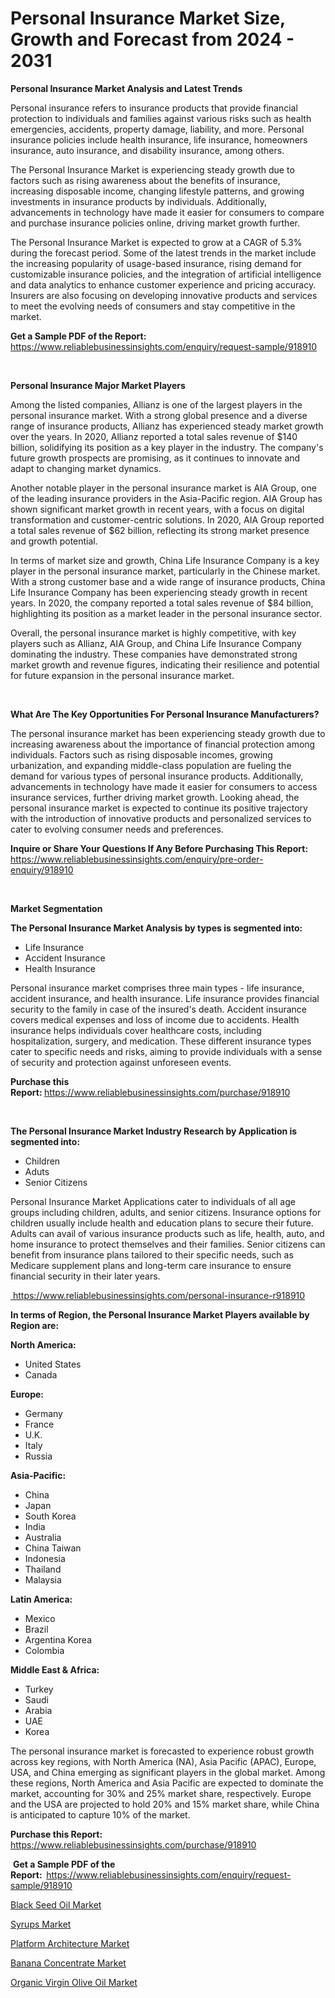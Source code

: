 <p><h1>Personal Insurance Market Size, Growth and Forecast from 2024 - 2031</h1></p><p><strong>Personal Insurance Market Analysis and Latest Trends</strong></p>
<p><p>Personal insurance refers to insurance products that provide financial protection to individuals and families against various risks such as health emergencies, accidents, property damage, liability, and more. Personal insurance policies include health insurance, life insurance, homeowners insurance, auto insurance, and disability insurance, among others.</p><p>The Personal Insurance Market is experiencing steady growth due to factors such as rising awareness about the benefits of insurance, increasing disposable income, changing lifestyle patterns, and growing investments in insurance products by individuals. Additionally, advancements in technology have made it easier for consumers to compare and purchase insurance policies online, driving market growth further.</p><p>The Personal Insurance Market is expected to grow at a CAGR of 5.3% during the forecast period. Some of the latest trends in the market include the increasing popularity of usage-based insurance, rising demand for customizable insurance policies, and the integration of artificial intelligence and data analytics to enhance customer experience and pricing accuracy. Insurers are also focusing on developing innovative products and services to meet the evolving needs of consumers and stay competitive in the market.</p></p>
<p><strong>Get a Sample PDF of the Report:&nbsp;</strong> <a href="https://www.reliablebusinessinsights.com/enquiry/request-sample/918910">https://www.reliablebusinessinsights.com/enquiry/request-sample/918910</a></p>
<p>&nbsp;</p>
<p><strong>Personal Insurance Major Market Players</strong></p>
<p><p>Among the listed companies, Allianz is one of the largest players in the personal insurance market. With a strong global presence and a diverse range of insurance products, Allianz has experienced steady market growth over the years. In 2020, Allianz reported a total sales revenue of $140 billion, solidifying its position as a key player in the industry. The company's future growth prospects are promising, as it continues to innovate and adapt to changing market dynamics.</p><p>Another notable player in the personal insurance market is AIA Group, one of the leading insurance providers in the Asia-Pacific region. AIA Group has shown significant market growth in recent years, with a focus on digital transformation and customer-centric solutions. In 2020, AIA Group reported a total sales revenue of $62 billion, reflecting its strong market presence and growth potential.</p><p>In terms of market size and growth, China Life Insurance Company is a key player in the personal insurance market, particularly in the Chinese market. With a strong customer base and a wide range of insurance products, China Life Insurance Company has been experiencing steady growth in recent years. In 2020, the company reported a total sales revenue of $84 billion, highlighting its position as a market leader in the personal insurance sector.</p><p>Overall, the personal insurance market is highly competitive, with key players such as Allianz, AIA Group, and China Life Insurance Company dominating the industry. These companies have demonstrated strong market growth and revenue figures, indicating their resilience and potential for future expansion in the personal insurance market.</p></p>
<p>&nbsp;</p>
<p><strong>What Are The Key Opportunities For Personal Insurance Manufacturers?</strong></p>
<p><p>The personal insurance market has been experiencing steady growth due to increasing awareness about the importance of financial protection among individuals. Factors such as rising disposable incomes, growing urbanization, and expanding middle-class population are fueling the demand for various types of personal insurance products. Additionally, advancements in technology have made it easier for consumers to access insurance services, further driving market growth. Looking ahead, the personal insurance market is expected to continue its positive trajectory with the introduction of innovative products and personalized services to cater to evolving consumer needs and preferences.</p></p>
<p><strong>Inquire or Share Your Questions If Any Before Purchasing This Report:</strong> <a href="https://www.reliablebusinessinsights.com/enquiry/pre-order-enquiry/918910">https://www.reliablebusinessinsights.com/enquiry/pre-order-enquiry/918910</a></p>
<p>&nbsp;</p>
<p><strong>Market Segmentation</strong></p>
<p><strong>The Personal Insurance Market Analysis by types is segmented into:</strong></p>
<p><ul><li>Life Insurance</li><li>Accident Insurance</li><li>Health Insurance</li></ul></p>
<p><p>Personal insurance market comprises three main types - life insurance, accident insurance, and health insurance. Life insurance provides financial security to the family in case of the insured's death. Accident insurance covers medical expenses and loss of income due to accidents. Health insurance helps individuals cover healthcare costs, including hospitalization, surgery, and medication. These different insurance types cater to specific needs and risks, aiming to provide individuals with a sense of security and protection against unforeseen events.</p></p>
<p><strong>Purchase this Report:&nbsp;</strong><a href="https://www.reliablebusinessinsights.com/purchase/918910">https://www.reliablebusinessinsights.com/purchase/918910</a></p>
<p>&nbsp;</p>
<p><strong>The Personal Insurance Market Industry Research by Application is segmented into:</strong></p>
<p><ul><li>Children</li><li>Aduts</li><li>Senior Citizens</li></ul></p>
<p><p>Personal Insurance Market Applications cater to individuals of all age groups including children, adults, and senior citizens. Insurance options for children usually include health and education plans to secure their future. Adults can avail of various insurance products such as life, health, auto, and home insurance to protect themselves and their families. Senior citizens can benefit from insurance plans tailored to their specific needs, such as Medicare supplement plans and long-term care insurance to ensure financial security in their later years.</p></p>
<p><a href="https://www.reliablebusinessinsights.com/personal-insurance-r918910">&nbsp;https://www.reliablebusinessinsights.com/personal-insurance-r918910</a></p>
<p><strong>In terms of Region, the Personal Insurance Market Players available by Region are:</strong></p>
<p>
    <p> <strong> North America: </strong>
        <ul>
            <li>United States</li>
            <li>Canada</li>
        </ul>
        </p> 
    <p> <strong> Europe: </strong>
        <ul>
            <li>Germany</li>
            <li>France</li>
            <li>U.K.</li>
            <li>Italy</li>
            <li>Russia</li>
        </ul>
        </p> 
    <p> <strong> Asia-Pacific: </strong>
        <ul>
            <li>China</li>
            <li>Japan</li>
            <li>South Korea</li>
            <li>India</li>
            <li>Australia</li>
            <li>China Taiwan</li>
            <li>Indonesia</li>
            <li>Thailand</li>
            <li>Malaysia</li>
        </ul>
        </p> 
    <p> <strong> Latin America: </strong>
        <ul>
            <li>Mexico</li>
            <li>Brazil</li>
            <li>Argentina Korea</li>
            <li>Colombia</li>
        </ul>
        </p> 
    <p> <strong> Middle East & Africa: </strong>
        <ul>
            <li>Turkey</li>
            <li>Saudi</li>
            <li>Arabia</li>
            <li>UAE</li>
            <li>Korea</li>
        </ul>
    </p>
    </p>
<p><p>The personal insurance market is forecasted to experience robust growth across key regions, with North America (NA), Asia Pacific (APAC), Europe, USA, and China emerging as significant players in the global market. Among these regions, North America and Asia Pacific are expected to dominate the market, accounting for 30% and 25% market share, respectively. Europe and the USA are projected to hold 20% and 15% market share, while China is anticipated to capture 10% of the market.</p></p>
<p><strong>Purchase this Report: </strong><a href="https://www.reliablebusinessinsights.com/purchase/918910">https://www.reliablebusinessinsights.com/purchase/918910</a></p>
<p>&nbsp;<strong>Get a Sample PDF of the Report:&nbsp;&nbsp;</strong><a href="https://www.reliablebusinessinsights.com/enquiry/request-sample/918910">https://www.reliablebusinessinsights.com/enquiry/request-sample/918910</a></p>
<p><strong></strong></p>
<p><p><a href="https://medium.com/@henrysullivan626/global-black-seed-oil-market-focus-on-product-type-food-grade-black-seed-oil-cosmetic-grade-black-8b08379a4c53">Black Seed Oil Market</a></p><p><a href="https://medium.com/@staceyhilll48/global-syrups-market-by-product-type-by-application-by-region-and-companies-industry-segment-7910007e2cad">Syrups Market</a></p><p><a href="https://github.com/moyahfrancoestellec51j635wcx/Market-Research-Report-List-3/blob/main/platform-architecture-market.md">Platform Architecture Market</a></p><p><a href="https://medium.com/@aureliarice/insights-into-the-banana-concentrate-market-size-which-is-expanding-with-a-14-4-7e46df025b22">Banana Concentrate Market</a></p><p><a href="https://medium.com/@zayunoz657456/global-organic-virgin-olive-oil-market-focus-on-application-end-use-industry-type-equipment-00d16d32dbe4">Organic Virgin Olive Oil Market</a></p></p>